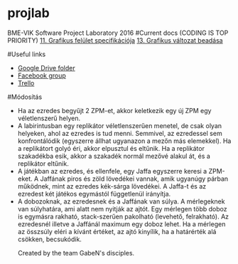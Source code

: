 # projlab
BME-VIK Software Project Laboratory 2016
#Current docs (CODING IS TOP PRIORITY)
<a href="https://docs.google.com/a/lapaj.hu/document/d/1AVpWnX1TS_U8OVSY4NKNwoz8CO2TcttE6_QUmJllUXY/edit?usp=drive_web">11. Grafikus felület specifikációja</a>
<a href="https://docs.google.com/document/d/1kcAR67_PEhM0RCBmfs1Ui1GXFTMRiV1hMT4_1uuYSbA/edit">13. Grafikus változat beadása</a>

#Useful links
<ul>
<li><a href="https://drive.google.com/drive/u/0/folders/0Bw-xAdb3W-NGbXJycGl0b3h2UXM">Google Drive folder</a></li>
<li><a href="https://www.facebook.com/groups/533227723524350/">Facebook group</a></li>
<li><a href="https://trello.com/b/4YOVSrMX/gaben-s-disciples">Trello</a></li>
</ul>

#Módosítás
<ul>
<li>Ha az ezredes begyűjt 2 ZPM-et, akkor keletkezik egy új ZPM egy véletlenszerű helyen.</li>
<li>A labirintusban egy replikátor véletlenszerűen menetel, de csak olyan helyeken, ahol az ezredes is tud menni. Semmivel, az ezredessel sem konfrontálódik (egyszerre állhat ugyanazon a mezőn más elemekkel). Ha a replikátort golyó éri, akkor elpusztul és eltűnik. Ha a replikátor szakadékba esik, akkor a szakadék normál mezővé alakul át, és a replikátor eltűnik.</li>
<li>A játékban az ezredes, és ellenfele, egy Jaffa egyszerre keresi a ZPM-eket. A Jaffának piros és zöld lövedékei vannak, amik ugyanúgy párban működnek, mint az ezredes kék-sárga lövedékei. A Jaffa-t és az ezredest két játékos egymástól függetlenül irányítja.</li>
<li>A dobozoknak, az ezredesnek és a Jaffának van súlya. A mérlegeknek van súlyhatára, ami alatt nem nyitják az ajtót. Egy mérlegen több doboz is egymásra rakható, stack-szerűen pakolható (levehető, felrakható). Az ezredesnél illetve a Jaffánál maximum egy doboz lehet. Ha a mérlegen az összsúly eléri a kívánt értéket, az ajtó kinyílik, ha a határérték alá csökken, becsukódik.</li>

Created by the team GabeN's disciples.
